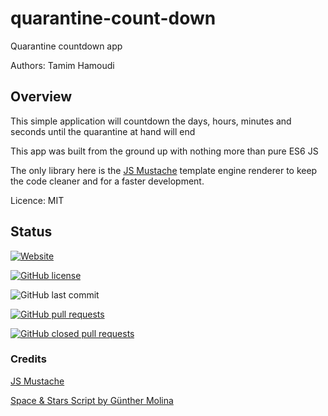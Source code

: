 # quarantine-count-down

Quarantine countdown app

Authors: Tamim Hamoudi

## Overview

This simple application will countdown the days, hours, minutes and seconds until the quarantine at hand will end

This app was built from the ground up with nothing more than pure ES6 JS 

The only library here is the [JS Mustache](https://github.com/janl/mustache.js) template engine renderer to keep the code cleaner and for a faster development.

Licence: MIT

## Status

[![Website](https://img.shields.io/website?down_color=red&down_message=down&style=flat-square&up_color=blue&up_message=up%20and%20running&url=https%3A%2F%2Fcity-explorer-api-thamudi.herokuapp.com%2F)](https://thamudi.github.io/quarantine-count-down/index.html)

[![GitHub license](https://img.shields.io/github/license/thamudi/quarantine-count-down?style=flat-square)](https://github.com/thamudi/quarantine-count-down/blob/master/LICENSE)

![GitHub last commit](https://img.shields.io/github/last-commit/thamudi/quarantine-count-down?style=flat-square)

[![GitHub pull requests](https://img.shields.io/github/issues-pr-raw/thamudi/quarantine-count-down?style=flat-square)](https://github.com/thamudi/quarantine-count-down/pulls)

[![GitHub closed pull requests](https://img.shields.io/github/issues-pr-closed-raw/thamudi/quarantine-count-down?style=flat-square)](https://github.com/thamudi/quarantine-count-down/pulls?q=is%3Apr+is%3Aclosed)


### Credits
[JS Mustache](https://github.com/janl/mustache.js)

[Space & Stars Script by Günther Molina](https://codepen.io/Gtr487/pen/POPwyY)
